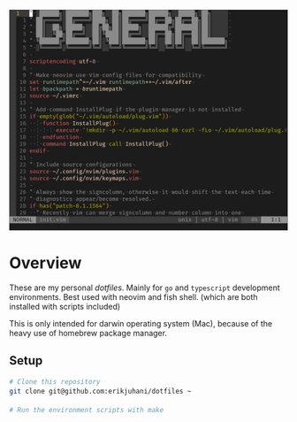 ![Screenshot](screenshot.png?raw=true)
# Overview
These are my personal _dotfiles_. Mainly for `go` and `typescript` development environments.
Best used with neovim and fish shell. (which are both installed with scripts included)

This is only intended for darwin operating system (Mac),
because of the heavy use of homebrew package manager.

## Setup
```sh
# Clone this repository
git clone git@github.com:erikjuhani/dotfiles ~

# Run the environment scripts with make

```
